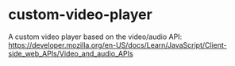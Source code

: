 # custom-video-player
A custom video player based on the video/audio API: https://developer.mozilla.org/en-US/docs/Learn/JavaScript/Client-side_web_APIs/Video_and_audio_APIs
